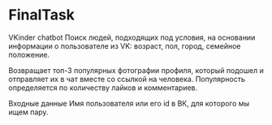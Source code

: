 # FinalTask
VKinder chatbot
Поиск людей, подходящих под условия, на основании информации о пользователе из VK:
возраст, пол, город, семейное положение.

Возвращает топ-3 популярных фотографии профиля, который подошел и отправляет их в чат вместе со ссылкой на человека.
Популярность определяется по количеству лайков и комментариев.

Входные данные
Имя пользователя или его id в ВК, для которого мы ищем пару.
